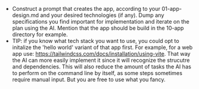 * Construct a prompt that creates the app, according to your 01-app-design.md and your desired technologies (if any). Dump any specifications you find important for implementation and iterate on the plan using the AI. Mention that the app should be build in the 10-app directory for example.
* TIP: if you know what tech stack you want to use, you could opt to initalize the 'hello world' variant of that app first. For example, for a web app use: https://tailwindcss.com/docs/installation/using-vite. That way the AI can more easily implement it since it will recognize the strucutre and dependencies. This will also reduce the amount of tasks the AI has to perform on the command line by itself, as some steps sometimes require manual input. But you are free to use what you fancy.